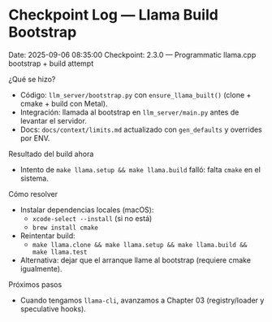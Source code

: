 # Checkpoint Log — Llama Build Bootstrap

Date: 2025-09-06 08:35:00
Checkpoint: 2.3.0 — Programmatic llama.cpp bootstrap + build attempt

¿Qué se hizo?
- Código: `llm_server/bootstrap.py` con `ensure_llama_built()` (clone + cmake + build con Metal).
- Integración: llamada al bootstrap en `llm_server/main.py` antes de levantar el servidor.
- Docs: `docs/context/limits.md` actualizado con `gen_defaults` y overrides por ENV.

Resultado del build ahora
- Intento de `make llama.setup && make llama.build` falló: falta `cmake` en el sistema.

Cómo resolver
- Instalar dependencias locales (macOS):
  - `xcode-select --install` (si no está)
  - `brew install cmake`
- Reintentar build:
  - `make llama.clone && make llama.setup && make llama.build && make llama.test`
- Alternativa: dejar que el arranque llame al bootstrap (requiere cmake igualmente).

Próximos pasos
- Cuando tengamos `llama-cli`, avanzamos a Chapter 03 (registry/loader y speculative hooks).

